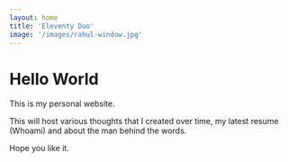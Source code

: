 ```yaml
---
layout: home
title: 'Eleventy Duo'
image: '/images/rahul-window.jpg'
---
```


# Hello World

This is my personal website. 

This will host various thoughts that I created over time,  my latest resume (Whoami) and about the man behind the words.

Hope you like it. 
